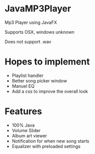 # JavaMP3Player
Mp3 Player using JavaFX

Supports OSX, windows unknown

Does not support .wav


# Hopes to implement
* Playlist handler
* Better song picker window
* Manuel EQ
* Add a css to improve the overall look

# Features 
* 100% Java 
* Volume Slider
* Album art viewer 
* Notification for when new song starts
* Equalizer with preloaded settings
